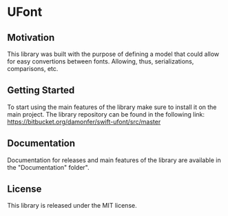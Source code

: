 # UFont

## Motivation

This library was built with the purpose of defining a model that could allow for easy 
convertions between fonts. Allowing, thus, serializations, comparisons, etc. 

## Getting Started

To start using the main features of the library make sure to install it on the main project.
The library repository can be found in the following link:
https://bitbucket.org/damonfer/swift-ufont/src/master

## Documentation

Documentation for releases and main features of the library are available in the
"Documentation" folder".

## License

This library is released under the MIT license.
